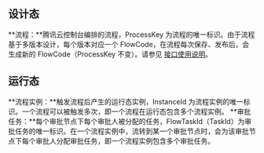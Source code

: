 ## 设计态
**流程：**腾讯云控制台编排的流程，ProcessKey 为流程的唯一标识。由于流程基于多版本设计，每个版本对应一个 FlowCode，在流程每次保存、发布后，会生成新的 FlowCode（ProcessKey 不变）。请参见 [接口使用说明](https://cloud.tencent.com/document/product/1301/82460#step2)。

## 运行态
**流程实例：**触发流程后产生的运行态实例，InstanceId 为流程实例的唯一标识。一个流程可以被触发多次，即一个流程在运行态包含多个流程实例。
**审批任务：**每个审批节点下每个审批人被分配的任务，FlowTaskId（TaskId）为审批任务的唯一标识。在一个流程实例中，流转到某一个审批节点时，会为该审批节点下每个审批人分配审批任务，即一个流程实例包含多个审批任务。

